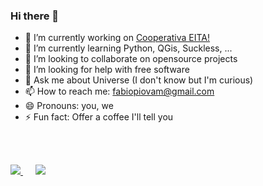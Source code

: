 ### Hi there 👋

- 🔭 I’m currently working on [Cooperativa EITA!](http://eita.coop.br)
- 🌱 I’m currently learning Python, QGis, Suckless, ...
- 👯 I’m looking to collaborate on opensource projects
- 🤔 I’m looking for help with free software
- 💬 Ask me about Universe (I don't know but I'm curious) 
- 📫 How to reach me: fabiopiovam@gmail.com
- 😄 Pronouns: you, we
- ⚡ Fun fact: Offer a coffee I'll tell you 

<br><br>

<a href="#">
  <img src="https://github-readme-stats.vercel.app/api?username=fabiopiovam&count_private=true&show_icons=true&theme=" />
</a>
&nbsp;&nbsp;&nbsp;&nbsp;
<a href="#s">
  <img src="https://github-readme-stats.vercel.app/api/top-langs/?username=fabiopiovam&hide=html&layout=compact&theme=" />
</a>
